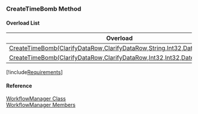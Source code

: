 ﻿### CreateTimeBomb Method

#### Overload List

| Overload | Description |
| --- | --- |
| [CreateTimeBomb(ClarifyDataRow,ClarifyDataRow,String,Int32,DateTime,String)](fcSDK~FChoice.Foundation.Clarify.Workflow.WorkflowManager~CreateTimeBomb(ClarifyDataRow,ClarifyDataRow,String,Int32,DateTime,String).md) |   |
| [CreateTimeBomb(ClarifyDataRow,ClarifyDataRow,Int32,Int32,DateTime,String)](fcSDK~FChoice.Foundation.Clarify.Workflow.WorkflowManager~CreateTimeBomb(ClarifyDataRow,ClarifyDataRow,Int32,Int32,DateTime,String).md) |   |

[!include[Requirements](../partials/requirements.md)]



#### Reference

[WorkflowManager Class](fcSDK~FChoice.Foundation.Clarify.Workflow.WorkflowManager.md)  
[WorkflowManager Members](fcSDK~FChoice.Foundation.Clarify.Workflow.WorkflowManager_members.md)